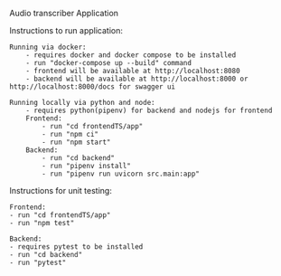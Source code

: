Audio transcriber Application

Instructions to run application:

    Running via docker:
        - requires docker and docker compose to be installed
        - run "docker-compose up --build" command 
        - frontend will be available at http://localhost:8080
        - backend will be available at http://localhost:8000 or http://localhost:8000/docs for swagger ui

    Running locally via python and node:
        - requires python(pipenv) for backend and nodejs for frontend
        Frontend:
            - run "cd frontendTS/app"
            - run "npm ci"
            - run "npm start"
        Backend:
            - run "cd backend"
            - run "pipenv install"
            - run "pipenv run uvicorn src.main:app"

Instructions for unit testing:

    Frontend:
    - run "cd frontendTS/app"
    - run "npm test"
    
    Backend:
    - requires pytest to be installed 
    - run "cd backend"
    - run "pytest"



